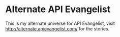 # Alternate API Evangelist
This is my alternate universe for API Evangelist, visit http://alternate.apievangelist.com/ for the stories.
